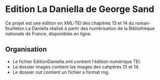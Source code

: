 #  Edition La Daniella de George Sand

Ce projet est une édition en XML-TEI des chapitres 13 et 14 du roman-feuilleton La Daniella réalisé à partir des numérisation de la Bibliothèque nationale de France, disponibles en ligne. 

## Organisation 
- Le fichier EditionDaniella.xml contient l'édition numérique TEI.
- Le dossier images contient les images des cahpitres 13 et 14.
- Le dossier out contient un fichier a format rng. 

